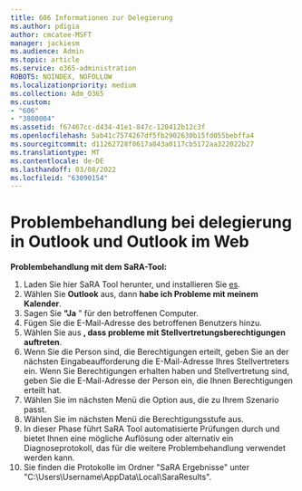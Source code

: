 ```yaml
---
title: 606 Informationen zur Delegierung
ms.author: pdigia
author: cmcatee-MSFT
manager: jackiesm
ms.audience: Admin
ms.topic: article
ms.service: o365-administration
ROBOTS: NOINDEX, NOFOLLOW
ms.localizationpriority: medium
ms.collection: Adm_O365
ms.custom:
- "606"
- "3800004"
ms.assetid: f67467cc-d434-41e1-847c-120412b12c3f
ms.openlocfilehash: 5ab41c7574267df5fb2902630b15fd055bebffa4
ms.sourcegitcommit: d11262728f0617a843a0117cb5172aa322022b27
ms.translationtype: MT
ms.contentlocale: de-DE
ms.lasthandoff: 03/08/2022
ms.locfileid: "63090154"
---
```

# <a name="troubleshooting-delegation-in-outlook-and-outlook-on-the-web"></a>Problembehandlung bei delegierung in Outlook und Outlook im Web

**Problembehandlung mit dem SaRA-Tool:**

1. Laden Sie hier SaRA Tool herunter, und installieren Sie [es](https://aka.ms/SaRA-SkypeForBusinessSignIn).
1. Wählen Sie **Outlook** aus, dann **habe ich Probleme mit meinem Kalender**.
1. Sagen Sie **"Ja** " für den betroffenen Computer.
1. Fügen Sie die E-Mail-Adresse des betroffenen Benutzers hinzu.
1. Wählen Sie aus **, dass probleme mit Stellvertretungsberechtigungen auftreten**.
1. Wenn Sie die Person sind, die Berechtigungen erteilt, geben Sie an der nächsten Eingabeaufforderung die E-Mail-Adresse Ihres Stellvertreters ein. Wenn Sie Berechtigungen erhalten haben und Stellvertretung sind, geben Sie die E-Mail-Adresse der Person ein, die Ihnen Berechtigungen erteilt hat.
1. Wählen Sie im nächsten Menü die Option aus, die zu Ihrem Szenario passt.
1. Wählen Sie im nächsten Menü die Berechtigungsstufe aus.
1. In dieser Phase führt SaRA Tool automatisierte Prüfungen durch und bietet Ihnen eine mögliche Auflösung oder alternativ ein Diagnoseprotokoll, das für die weitere Problembehandlung verwendet werden kann.
1. Sie finden die Protokolle im Ordner "SaRA Ergebnisse" unter "C:\Users\Username\AppData\Local\SaraResults".
